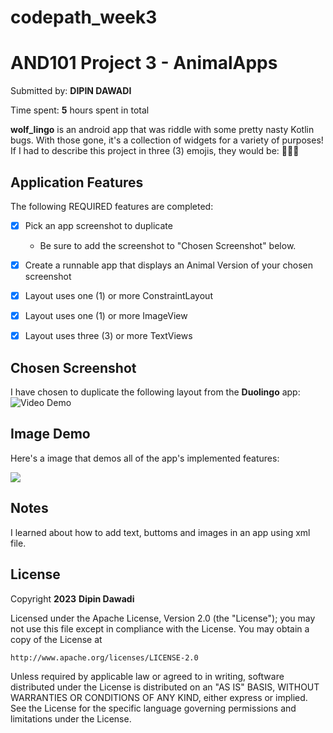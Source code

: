 # codepath_week3
# AND101 Project 3 - AnimalApps

Submitted by: **DIPIN DAWADI**

Time spent: **5** hours spent in total

**wolf_lingo** is an android app that was riddle with some pretty nasty Kotlin bugs.  With those gone, it's a collection of widgets for a variety of purposes! 
If I had to describe this project in three (3) emojis, they would be: **🎉🙌🥂**

## Application Features

The following REQUIRED features are completed:

- [x] Pick an app screenshot to duplicate
  - Be sure to add the screenshot to "Chosen Screenshot" below.
- [x] Create a runnable app that displays an Animal Version of your chosen screenshot
- [x] Layout uses one (1) or more ConstraintLayout
- [x] Layout uses one (1) or more ImageView
- [x] Layout uses three (3) or more TextViews


## Chosen Screenshot

I have chosen to duplicate the following layout from the **Duolingo** app:
<img src='![image](https://github.com/Dipin-D/codepath_week3/assets/102004858/134b5f7b-5e40-4e5d-a1e6-7e2184d693be)
' alt='Video Demo' />

## Image Demo

Here's a image that demos all of the app's implemented features:

<img src='![image](https://github.com/Dipin-D/codepath_week3/assets/102004858/2fc136ff-519a-4898-9569-8d98c0eec705)
' />

## Notes

I learned about how to add text, buttoms and images in an app using xml file.
## License

Copyright **2023** **Dipin Dawadi**

Licensed under the Apache License, Version 2.0 (the "License");
you may not use this file except in compliance with the License.
You may obtain a copy of the License at

    http://www.apache.org/licenses/LICENSE-2.0

Unless required by applicable law or agreed to in writing, software
distributed under the License is distributed on an "AS IS" BASIS,
WITHOUT WARRANTIES OR CONDITIONS OF ANY KIND, either express or implied.
See the License for the specific language governing permissions and
limitations under the License.
